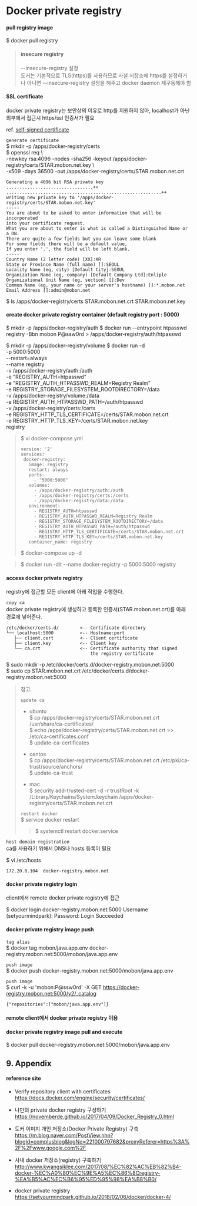 # Docker private registry

#### pull registry image
$ docker pull registry

>#### insecure registry
>--insecure-registry 설정  
>도커는 기본적으로 TLS(https)를 사용하므로 사설 저장소에 https를 설정하거나 아니면 --insecure-registry 설정을 해주고 docker daemon 제구동해야 함

#### SSL certificate
docker private registry는 보안상의 이유로 http를 지원하지 않아, localhost가 아닌 외부에서 접근시 https/ssl 인증서가 필요

ref. [self-signed certificate](../system/openssl.self.signed.certificate.md)

`generate certificate`  
$ mkdir -p /apps/docker-registry/certs  
$ openssl req \  
  -newkey rsa:4096 -nodes -sha256 -keyout /apps/docker-registry/certs/STAR.mobon.net.key \  
  -x509 -days 36500 -out /apps/docker-registry/certs/STAR.mobon.net.crt
```
Generating a 4096 bit RSA private key
.................................++
...........................................................++
writing new private key to '/apps/docker-registry/certs/STAR.mobon.net.key'
-----
You are about to be asked to enter information that will be incorporated
into your certificate request.
What you are about to enter is what is called a Distinguished Name or a DN.
There are quite a few fields but you can leave some blank
For some fields there will be a default value,
If you enter '.', the field will be left blank.
-----
Country Name (2 letter code) [XX]:KR
State or Province Name (full name) []:SEOUL
Locality Name (eg, city) [Default City]:SEOUL
Organization Name (eg, company) [Default Company Ltd]:Enliple
Organizational Unit Name (eg, section) []:Dev
Common Name (eg, your name or your server's hostname) []:*.mobon.net
Email Address []:admin@mobon.net
```
$ ls /apps/docker-registry/certs
STAR.mobon.net.crt  STAR.mobon.net.key

#### create docker private registry container (default registry port : 5000)
$ mkdir -p /apps/docker-registry/auth
$ docker run --entrypoint htpasswd registry -Bbn mobon P@ssw0rd > /apps/docker-registry/auth/htpasswd

$ mkdir -p /apps/docker-registry/volume
$ docker run -d \
  -p 5000:5000 \
  --restart=always \
  --name registry \
  -v /apps/docker-registry/auth:/auth \
  -e "REGISTRY_AUTH=htpasswd" \
  -e "REGISTRY_AUTH_HTPASSWD_REALM=Registry Realm" \
  -e REGISTRY_STORAGE_FILESYSTEM_ROOTDIRECTORY=/data \
  -v /apps/docker-registry/volume:/data \
  -e REGISTRY_AUTH_HTPASSWD_PATH=/auth/htpasswd \
  -v /apps/docker-registry/certs:/certs \
  -e REGISTRY_HTTP_TLS_CERTIFICATE=/certs/STAR.mobon.net.crt \
  -e REGISTRY_HTTP_TLS_KEY=/certs/STAR.mobon.net.key \
  registry

>$ vi docker-compose.yml
>```
>version: '2'
>services:
>  docker-registry:
>    image: registry
>    restart: always
>    ports:
>      - "5000:5000"
>    volumes:
>      - /apps/docker-registry/auth:/auth
>      - /apps/docker-registry/certs:/certs
>      - /apps/docker-registry/data:/data
>    environment:
>      - REGISTRY_AUTH=htpasswd
>      - REGISTRY_AUTH_HTPASSWD_REALM=Registry Realm
>      - REGISTRY_STORAGE_FILESYSTEM_ROOTDIRECTORY=/data
>      - REGISTRY_AUTH_HTPASSWD_PATH=/auth/htpasswd
>      - REGISTRY_HTTP_TLS_CERTIFICATE=/certs/STAR.mobon.net.crt
>      - REGISTRY_HTTP_TLS_KEY=/certs/STAR.mobon.net.key
>    container_name: registry
>```
>$ docker-compose up -d

>$ docker run -dit --name docker-registry -p 5000:5000 registry

#### access docker private registry
registry에 접근할 모든 client에 아래 작업을 수행한다.

`copy ca`  
docker private registry에 생성하고 등록한 인증서(STAR.mobon.net.crt)를 아래 경로에 넣어준다.
```
/etc/docker/certs.d/        <-- Certificate directory
└── localhost:5000          <-- Hostname:port
   ├── client.cert          <-- Client certificate
   ├── client.key           <-- Client key
   └── ca.crt               <-- Certificate authority that signed
                                the registry certificate
```

$ sudo mkdir -p /etc/docker/certs.d/docker-registry.mobon.net:5000  
$ sudo cp STAR.mobon.net.crt /etc/docker/certs.d/docker-registry.mobon.net:5000

>참고.
>
>`update ca`  
>* ubuntu  
>  $ cp /apps/docker-registry/certs/STAR.mobon.net.crt /usr/share/ca-certificates/  
>  $ echo /apps/docker-registry/certs/STAR.mobon.net.crt >> /etc/ca-certificates.conf  
>  $ update-ca-certificates
>
>* centos  
>  $ cp /apps/docker-registry/certs/STAR.mobon.net.crt /etc/pki/ca-trust/source/anchors/  
>  $ update-ca-trust
>
>* mac  
>  $ security add-trusted-cert -d -r trustRoot -k /Library/Keychains/System.keychain /apps/docker-registry/certs/STAR.mobon.net.crt  
>
>`restart docker`  
>$ service docker restart
>> $ systemctl restart docker.service

`host domain registration`  
ca를 사용하기 위해서 DNS나 hosts 등록이 필요

$ vi /etc/hosts
```
172.20.0.104  docker-registry.mobon.net
```

#### docker private registry login
client에서 remote docker private registry에 접근

$ docker login docker-registry.mobon.net:5000
Username (setyourmindpark): 
Password: 
Login Succeeded

#### docker private registry image push

`tag alias`  
$ docker tag mobon/java.app.env docker-registry.mobon.net:5000/mobon/java.app.env

`push image`  
$ docker push docker-registry.mobon.net:5000/mobon/java.app.env

`push image`  
$ curl -k -u 'mobon:P@ssw0rd' -X GET https://docker-registry.mobon.net:5000/v2/_catalog
```
{"repositories":["mobon/java.app.env"]}
```

#### remote client에서 docker private registry 이용


#### docker private registry image pull and execute
$ docker pull docker-registry.mobon.net:5000/mobon/java.app.env


## 9. Appendix

#### reference site

* Verify repository client with certificates
https://docs.docker.com/engine/security/certificates/

+ 나만의 private docker registry 구성하기 
https://novemberde.github.io/2017/04/09/Docker_Registry_0.html

+ 도커 이미지 개인 저장소(Docker Private Registry) 구축
https://m.blog.naver.com/PostView.nhn?blogId=complusblog&logNo=221000797682&proxyReferer=https%3A%2F%2Fwww.google.com%2F

+ 사내 docker 저장소(registry) 구축하기
http://www.kwangsiklee.com/2017/08/%EC%82%AC%EB%82%B4-docker-%EC%A0%80%EC%9E%A5%EC%86%8Cregistry-%EA%B5%AC%EC%B6%95%ED%95%98%EA%B8%B0/

+ docker private registry
https://setyourmindpark.github.io/2018/02/06/docker/docker-4/


